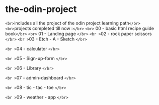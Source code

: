 # the-odin-project

`<br>`includes all the project of the odin project learning path`</br>`
`<br>`projects completed till now :`</br>`
`<br>` 00 - basic html recipe guide book`</br>`
`<br>` 01 - Landing page `</br>`
`<br >`02 - rock paper scissors `</br>`
`<br >`03 - Etch - A - Sketch `</br>`

`<br >`04 - calculator `</br>`

`<br >`05 - Sign-up-form `</br>`

`<br >`06 - Library `</br>`

`<br >`07 - admin-dashboard `</br>`

`<br >`08 - tic - tac - toe `</br>`

`<br >`09 - weather - app `</br>`
